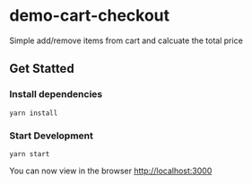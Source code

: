 # demo-cart-checkout
Simple add/remove items from cart and calcuate the total price
## Get Statted
### Install dependencies
```
yarn install
```
### Start Development
```
yarn start
```
You can now view in the browser [ http://localhost:3000]( http://localhost:3000)
